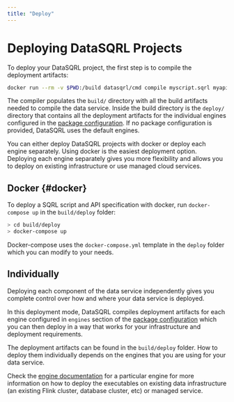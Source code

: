 ```yaml
---
title: "Deploy"
---
```


# Deploying DataSQRL Projects

To deploy your DataSQRL project, the first step is to compile the deployment artifacts:

```bash
docker run --rm -v $PWD:/build datasqrl/cmd compile myscript.sqrl myapischema.graphqls
```

The compiler populates the `build/` directory with all the build artifacts needed to compile the data service. Inside the build directory is the `deploy/` directory that contains all the deployment artifacts for the individual engines configured in the [package configuration](../../package-config). If no package configuration is provided, DataSQRL uses the default engines.

You can either deploy DataSQRL projects with docker or deploy each engine separately. 
Using docker is the easiest deployment option.
Deploying each engine separately gives you more flexibility and allows you to deploy on existing infrastructure or use managed cloud services.

## Docker {#docker}

To deploy a SQRL script and API specification with docker, run `docker-compose up` in the `build/deploy` folder:

```bash
> cd build/deploy
> docker-compose up
```

Docker-compose uses the `docker-compose.yml` template in the `deploy` folder which you can modify to your needs.


## Individually

Deploying each component of the data service independently gives you complete control over how and where your data service is deployed.

In this deployment mode, DataSQRL compiles deployment artifacts for each engine configured in `engines` section of the [package configuration](../../package-config) which you can then deploy in a way that works for your infrastructure and deployment requirements.

<!--

### Build Executables

Second, we build optimized executables for each engine. This build step takes the deployment artifacts compiled by DataSQRL and optimizes them for the configured execution engine to ensure that the executable is lightweight and free of DataSQRL dependencies.

For this reason, the executables are build in separate docker containers via commands like:

```bash
docker run -it --rm -v $PWD/build:/build datasqrl/engine-{ENGINE_NAME}
```

where `{ENGINE_NAME}` is the name of the engines in your data service. Refer to the [documentation for each engine](../../engines/overview) to learn how to build optimized executables for a particular engine.

### Deploy Executables
-->

The deployment artifacts can be found in the `build/deploy` folder. How to deploy them individually depends on the engines that you are using for your data service.

Check the [engine documentation](../../engines/overview) for a particular engine for more information on how to deploy the executables on existing data infrastructure (an existing Flink cluster, database cluster, etc) or managed service.